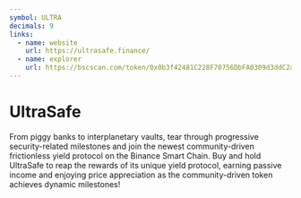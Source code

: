 ```yaml
---
symbol: ULTRA
decimals: 9
links:
  - name: website
    url: https://ultrasafe.finance/
  - name: explorer
    url: https://bscscan.com/token/0x0b3f42481C228F70756DbFA0309d3ddC2a5e0F6a
---
```


# UltraSafe

From piggy banks to interplanetary vaults, tear through progressive security-related milestones and join the newest community-driven frictionless yield protocol on the Binance Smart Chain. Buy and hold UltraSafe to reap the rewards of its unique yield protocol, earning passive income and enjoying price appreciation as the community-driven token achieves dynamic milestones!
